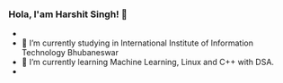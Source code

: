 ### Hola, I'am Harshit Singh! 👋

<!--
**harshiitsingh/harshiitsingh** is a ✨ _special_ ✨ repository because its `README.md` (this file) appears on your GitHub profile.

Here are some ideas to get you started:
-->
- <!--🔭 I’m currently working on ...  -->
- 🔭 I’m currently studying in International Institute of Information Technology Bhubaneswar
- 🌱 I’m currently learning Machine Learning, Linux and C++ with DSA.
- <!--👯 I’m looking to collaborate on ...  
- 🤔 I’m looking for help with ...
- 💬 Ask me about ...  -->
- 📫 How to reach me: LinkedIn - Harshit Singh (https://www.linkedin.com/in/harshit-singh-7056361b9)
- <!--
- 😄 Pronouns: ...
- ⚡ Fun fact: ...
-->
